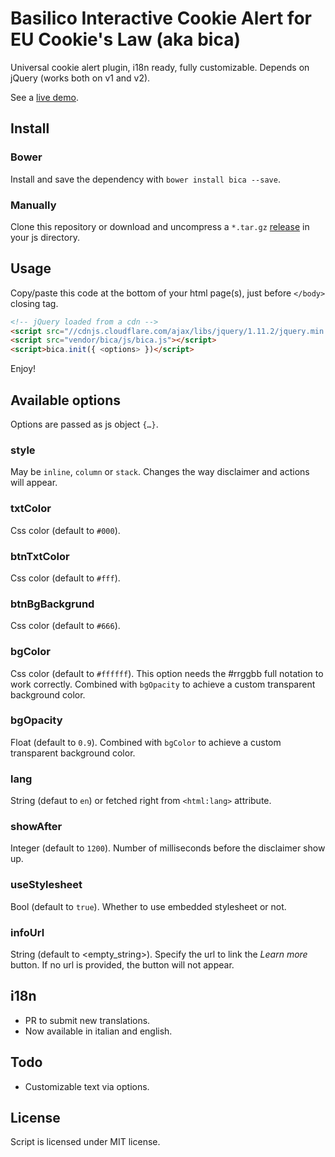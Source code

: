 # Basilico Interactive Cookie Alert for EU Cookie's Law (aka bica)

Universal cookie alert plugin, i18n ready, fully customizable. Depends on jQuery (works both on v1 and v2).

See a [live demo](http://www.basili.co?ref=gh).


## Install

### Bower 

Install and save the dependency with `bower install bica --save`.

### Manually

Clone this repository or download and uncompress a `*.tar.gz` [release](https://github.com/basilico/bica/releases) in your js directory.


## Usage

Copy/paste this code at the bottom of your html page(s), just before `</body>` closing tag.

```html
<!-- jQuery loaded from a cdn -->
<script src="//cdnjs.cloudflare.com/ajax/libs/jquery/1.11.2/jquery.min.js"></script>
<script src="vendor/bica/js/bica.js"></script>
<script>bica.init({ <options> })</script>
```

Enjoy!


## Available options

Options are passed as js object `{…}`.

### style
May be `inline`, `column` or `stack`. Changes the way disclaimer and actions will appear.

### txtColor
Css color (default to `#000`).

### btnTxtColor
Css color (default to `#fff`).

### btnBgBackgrund
Css color (default to `#666`).

### bgColor
Css color (default to `#ffffff`). This option needs the #rrggbb full notation to work correctly. Combined with `bgOpacity` to achieve a custom transparent background color.

### bgOpacity
Float (default to `0.9`). Combined with `bgColor` to achieve a custom transparent background color.

### lang
String (defaut to `en`) or fetched right from `<html:lang>` attribute.

### showAfter
Integer (default to `1200`). Number of milliseconds before the disclaimer show up.

### useStylesheet
Bool (default to `true`). Whether to use embedded stylesheet or not.

### infoUrl
String (default to <empty_string>). Specify the url to link the *Learn more* button. If no url is provided, the button will not appear.


## i18n

- PR to submit new translations.
- Now available in italian and english.


## Todo

- Customizable text via options.


## License

Script is licensed under MIT license.
